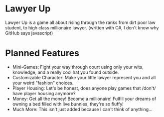 # Lawyer Up
Lawyer Up is a game all about rising through the ranks from dirt poor law student, to high class millionaire lawyer.
(written with C#, I don't know why GitHub says javascript)

# Planned Features
* Mini-Games: Fight your way through court using only your wits, knowledge, and a really cool hat you found outside.
* Customizable Character: Make your little lawyer represent you and all your weird "fashion" choices.
* Player Housing: Let's be honest, does anyone play games that /don't/ have player housing anymore?
* Money: Get all the money! Become a millionaire! Fulfill your dreams of owning a bed filled with live bunnies, they're so fluffy!
* Much More: This isn't just added because I can't think of anything...
